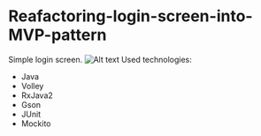 # Reafactoring-login-screen-into-MVP-pattern

Simple login screen.
![Alt text](/screenshot.jpg?raw=true "Screenshot")
Used technologies:
- Java
- Volley
- RxJava2
- Gson
- JUnit
- Mockito
